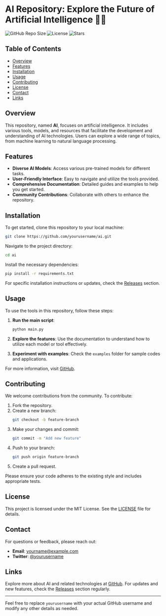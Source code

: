 # AI Repository: Explore the Future of Artificial Intelligence 🤖✨

![GitHub Repo Size](https://img.shields.io/github/repo-size/yourusername/ai?style=flat-square) ![License](https://img.shields.io/badge/license-MIT-blue.svg) ![Stars](https://img.shields.io/github/stars/yourusername/ai?style=social)

## Table of Contents

- [Overview](#overview)
- [Features](#features)
- [Installation](#installation)
- [Usage](#usage)
- [Contributing](#contributing)
- [License](#license)
- [Contact](#contact)
- [Links](#links)

## Overview

This repository, named **AI**, focuses on artificial intelligence. It includes various tools, models, and resources that facilitate the development and understanding of AI technologies. Users can explore a wide range of topics, from machine learning to natural language processing.

## Features

- **Diverse AI Models**: Access various pre-trained models for different tasks.
- **User-Friendly Interface**: Easy to navigate and utilize the tools provided.
- **Comprehensive Documentation**: Detailed guides and examples to help you get started.
- **Community Contributions**: Collaborate with others to enhance the repository.

## Installation

To get started, clone this repository to your local machine:

```bash
git clone https://github.com/yourusername/ai.git
```

Navigate to the project directory:

```bash
cd ai
```

Install the necessary dependencies:

```bash
pip install -r requirements.txt
```

For specific installation instructions or updates, check the [Releases](https://github.com/yourusername/ai/releases) section.

## Usage

To use the tools in this repository, follow these steps:

1. **Run the main script**:
   ```bash
   python main.py
   ```

2. **Explore the features**: Use the documentation to understand how to utilize each model or tool effectively.

3. **Experiment with examples**: Check the `examples` folder for sample codes and applications.

For more information, visit [GitHub](https://github.com).

## Contributing

We welcome contributions from the community. To contribute:

1. Fork the repository.
2. Create a new branch:
   ```bash
   git checkout -b feature-branch
   ```
3. Make your changes and commit:
   ```bash
   git commit -m "Add new feature"
   ```
4. Push to your branch:
   ```bash
   git push origin feature-branch
   ```
5. Create a pull request.

Please ensure your code adheres to the existing style and includes appropriate tests.

## License

This project is licensed under the MIT License. See the [LICENSE](LICENSE) file for details.

## Contact

For questions or feedback, please reach out:

- **Email**: yourname@example.com
- **Twitter**: [@yourusername](https://twitter.com/yourusername)

## Links

Explore more about AI and related technologies at [GitHub](https://github.com). For updates and new features, check the [Releases](https://github.com/yourusername/ai/releases) section regularly.

---

Feel free to replace `yourusername` with your actual GitHub username and modify any other details as needed.